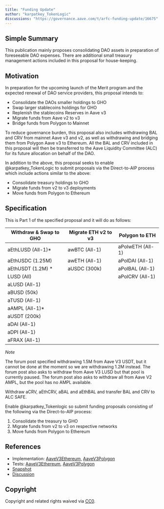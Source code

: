```yaml
---
title: "Funding Update"
author: "karpatkey_TokenLogic"
discussions: "https://governance.aave.com/t/arfc-funding-update/16675"
---
```


## Simple Summary

This publication mainly proposes consolidating DAO assets in preparation of foreseeable DAO expenses. There are additional small treasury management actions included in this proposal for house-keeping.

## Motivation

In preparation for the upcoming launch of the Merit program and the expected renewal of DAO service providers, this proposal intends to:

- Consolidate the DAOs smaller holdings to GHO
- Swap larger stablecoins holdings for GHO
- Replenish the stablecoins Reserves in Aave v3
- Migrate funds from Aave v2 to v3
- Bridge funds from Polygon to Mainnet

To reduce governance burden, this proposal also includes withdrawing BAL and CRV from mainnet Aave v3 and v2, as well as withdrawing and bridging them from Polygon Aave v3 to Ethereum. All the BAL and CRV included in this proposal will then be transferred to the Aave Liquidity Committee (ALC) for its future allocation on behalf of the DAO.

In addition to the above, this proposal seeks to enable @karpatkey_TokenLogic to submit proposals via the Direct-to-AIP process which include actions similar to the above:

- Consolidate treasury holdings to GHO
- Migrate funds from v2 to v3 deployments
- Move funds from Polygon to Ethereum

## Specification

This is Part 1 of the specified proposal and it will do as follows:

| Withdraw & Swap to GHO | Migrate ETH v2 to v3 | Polygon to ETH   |
| ---------------------- | -------------------- | ---------------- |
| aEthLUSD (All-1)\*     | awBTC (All-1)        | aPolwETH (All-1) |
| aEthUSDC (1.25M)       | awETH (All-1)        | aPolDAI (All-1)  |
| aEthUSDT (1.2M) \*     | aUSDC (300k)         | aPolBAL (All-1)  |
| LUSD (All)             |                      | aPolCRV (All-1)  |
| aLUSD (All-1)          |                      |                  |
| aBUSD (50k)            |                      |                  |
| aTUSD (All-1)          |                      |                  |
| aAMPL (All-1)\*        |                      |                  |
| aUSDT (200k)           |                      |                  |
| aDAI (All-1)           |                      |                  |
| aDPI (All-1)           |                      |                  |
| aFRAX (All-1)          |                      |                  |

_Note_

The forum post specified withdrawing 1.5M from Aave V3 USDT, but it cannot be done at the moment so we are withdrawing 1.2M instead.
The forum post also asks to withdraw from Aave V3 LUSD but that pool is currently paused.
The forum post also asks to withdraw all from Aave V2 AMPL, but the pool has no AMPL available.

Withdraw aCRV, aEthCRV, aBAL and aEthBAL and transfer BAL and CRV to ALC SAFE.

Enable @karpatkey_Tokenlogic so submit funding proposals consisting of the following via the Direct-to-AIP process:

1. Consolidate the treasury to GHO
2. Migrate funds from v2 to v3 on respective networks
3. Move funds from Polygon to Ethereum

## References

- Implementation: [AaveV3Ethereum](https://github.com/bgd-labs/aave-proposals-v3/blob/main/src/20240224_Multi_FundingUpdate/AaveV3Ethereum_FundingUpdate_20240224.sol), [AaveV3Polygon](https://github.com/bgd-labs/aave-proposals-v3/blob/main/src/20240224_Multi_FundingUpdate/AaveV3Polygon_FundingUpdate_20240224.sol)
- Tests: [AaveV3Ethereum](https://github.com/bgd-labs/aave-proposals-v3/blob/main/src/20240224_Multi_FundingUpdate/AaveV3Ethereum_FundingUpdate_20240224.t.sol), [AaveV3Polygon](https://github.com/bgd-labs/aave-proposals-v3/blob/main/src/20240224_Multi_FundingUpdate/AaveV3Polygon_FundingUpdate_20240224.t.sol)
- [Snapshot](https://snapshot.org/#/aave.eth/proposal/0x4dd4dff7096bf7ab8c4c071975d40f4cf709c41b4b6b7c60777a6dd50d2ecd09)
- [Discussion](https://governance.aave.com/t/arfc-funding-update/16675)

## Copyright

Copyright and related rights waived via [CC0](https://creativecommons.org/publicdomain/zero/1.0/).
